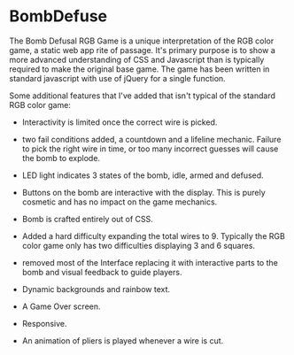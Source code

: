 # BombDefuse

The Bomb Defusal RGB Game is a unique interpretation of the RGB color game, a static web app rite of passage. It's primary purpose is to show a more advanced understanding of CSS and Javascript than is typically required to make the original base game. The game has been written in standard javascript with use of jQuery for a single function.


Some additional features that I've added that isn't typical of the standard RGB color game:

- Interactivity is limited once the correct wire is picked.

- two fail conditions added, a countdown and a lifeline mechanic. Failure to pick the right wire in time, or too many incorrect guesses will cause the bomb to explode. 

- LED light indicates 3 states of the bomb, idle, armed and defused. 

- Buttons on the bomb are interactive with the display. This is purely cosmetic and has no impact on the game mechanics. 

- Bomb is crafted entirely out of CSS.

- Added a hard difficulty expanding the total wires to 9. Typically the RGB color game only has two difficulties displaying 3 and 6 squares.

- removed most of the Interface replacing it with interactive parts to the bomb and visual feedback to guide players.

- Dynamic backgrounds and rainbow text.

- A Game Over screen.

- Responsive.

- An animation of pliers is played whenever a wire is cut.
